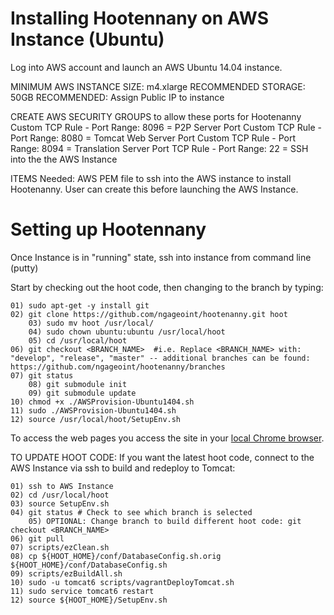 ﻿# Installing Hootennany on AWS Instance (Ubuntu)

Log into AWS account and launch an AWS Ubuntu 14.04 instance.

MINIMUM AWS INSTANCE SIZE: 
		m4.xlarge
RECOMMENDED STORAGE: 50GB
RECOMMENDED: Assign Public IP to instance

CREATE AWS SECURITY GROUPS to allow these ports for Hootenanny
		Custom TCP Rule - Port Range: 8096 = P2P Server Port
		Custom TCP Rule - Port Range: 8080 = Tomcat Web Server Port
		Custom TCP Rule - Port Range: 8094 = Translation Server Port
		TCP Rule - Port Range: 22 = SSH into the the AWS Instance
		
ITEMS Needed: AWS PEM file to ssh into the AWS instance to install Hootenanny. User can create this before launching the AWS Instance.

# Setting up Hootennany

Once Instance is in "running" state, ssh into instance from command line (putty)

Start by checking out the hoot code, then changing to the branch by typing:

	01) sudo apt-get -y install git
	02) git clone https://github.com/ngageoint/hootenanny.git hoot​
        03) sudo mv hoot /usr/local/
        04) sudo chown ubuntu:ubuntu /usr/local/hoot
        05) cd /usr/local/hoot
	06) git checkout <BRANCH_NAME>  #i.e. Replace <BRANCH_NAME> with: "develop", "release", "master" -- additional branches can be found: https://github.com/ngageoint/hootenanny/branches
	07) git status 		
        08) git submodule init
        09) git submodule update
	10) chmod +x ./AWSProvision-Ubuntu1404.sh
	11) sudo ./AWSProvision-Ubuntu1404.sh
	12) source /usr/local/hoot/SetupEnv.sh
	
To access the web pages you access the site in your [local Chrome browser](http://localhost:8080/hootenanny-id).

TO UPDATE HOOT CODE:
If you want the latest hoot code, connect to the AWS Instance via ssh to build and redeploy to Tomcat:

    01) ssh to AWS Instance
    02) cd /usr/local/hoot
    03) source SetupEnv.sh
	04) git status # Check to see which branch is selected
		05) OPTIONAL: Change branch to build different hoot code: git checkout <BRANCH_NAME>
	06) git pull
    07) scripts/ezClean.sh
	08) cp ${HOOT_HOME}/conf/DatabaseConfig.sh.orig ${HOOT_HOME}/conf/DatabaseConfig.sh
    09) scripts/ezBuildAll.sh
    10) sudo -u tomcat6 scripts/vagrantDeployTomcat.sh
	11) sudo service tomcat6 restart
	12) source ${HOOT_HOME}/SetupEnv.sh